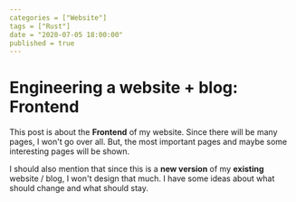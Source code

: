 ```yaml
---
categories = ["Website"]
tags = ["Rust"]
date = "2020-07-05 18:00:00"
published = true
---
```


# Engineering a website + blog: Frontend

This post is about the **Frontend** of my website.
Since there will be many pages, I won't go over all.
But, the most important pages and maybe some interesting pages will be shown.

I should also mention that since this is a **new version** of my **existing** website / blog, I won't design that much.
I have some ideas about what should change and what should stay.
